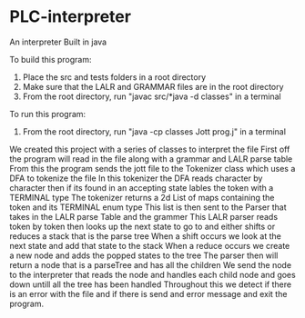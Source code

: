 # PLC-interpreter
An interpreter
Built in java

To build this program:
1. Place the src and tests folders in a root directory
2. Make sure that the LALR and GRAMMAR files are in the root directory
3. From the root directory, run "javac src/*java -d classes" in a terminal

To run this program:
1. From the root directory, run "java -cp classes Jott prog.j" in a terminal



We created this project with a series of classes to interpret the file
First off the program will read in the file along with a grammar and LALR parse table
From this the program sends the jott file to the Tokenizer class which uses a DFA to tokenize the file
In this tokenizer the DFA reads character by character then if its found in an accepting state lables the token with a TERMINAL type
The tokenizer returns a 2d List of maps containing the token and its TERMINAL enum  type
This list is then sent to the Parser that takes in the LALR parse Table and the grammer
This LALR parser reads token by token then looks up the next state to go to and either shifts or reduces a stack that is the parse tree
When a shift occurs we look at the next state and add that state to the stack
When a reduce occurs we create a new node and adds the popped states to the tree
The parser then will return a node that is a parseTree and has all the children 
We send the node to the interpreter that reads the node and handles each child node and goes down untill all the tree has been handled
Throughout this we detect if there is an error with the file and if there is send and error message and exit the program.

